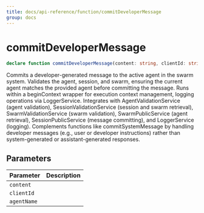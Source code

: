 ```yaml
---
title: docs/api-reference/function/commitDeveloperMessage
group: docs
---
```


# commitDeveloperMessage

```ts
declare function commitDeveloperMessage(content: string, clientId: string, agentName: string): Promise<void>;
```

Commits a developer-generated message to the active agent in the swarm system.
Validates the agent, session, and swarm, ensuring the current agent matches the provided agent before committing the message.
Runs within a beginContext wrapper for execution context management, logging operations via LoggerService.
Integrates with AgentValidationService (agent validation), SessionValidationService (session and swarm retrieval),
SwarmValidationService (swarm validation), SwarmPublicService (agent retrieval), SessionPublicService (message committing),
and LoggerService (logging). Complements functions like commitSystemMessage by handling developer messages
(e.g., user or developer instructions) rather than system-generated or assistant-generated responses.

## Parameters

| Parameter | Description |
|-----------|-------------|
| `content` | |
| `clientId` | |
| `agentName` | |
